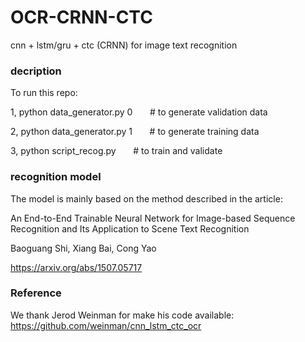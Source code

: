 # OCR-CRNN-CTC

cnn + lstm/gru + ctc (CRNN) for image text recognition

  
### decription
  
To run this repo:

1, python data_generator.py 0     &nbsp; &nbsp; &nbsp;     # to generate validation data
  
2, python data_generator.py 1     &nbsp; &nbsp; &nbsp;    # to generate training data
  
3, python script_recog.py      &nbsp; &nbsp; &nbsp;     # to train and validate
  


### recognition model

The model is mainly based on the method described in the article:
  
An End-to-End Trainable Neural Network for Image-based Sequence Recognition and Its Application to Scene Text Recognition
  
Baoguang Shi, Xiang Bai, Cong Yao
  
https://arxiv.org/abs/1507.05717
  
  
### Reference
  
We thank Jerod Weinman for make his code available: https://github.com/weinman/cnn_lstm_ctc_ocr


